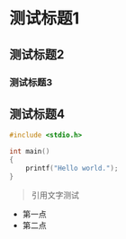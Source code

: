 # 测试标题1

## 测试标题2
### 测试标题3
## 测试标题4

```c
#include <stdio.h>

int main()
{
    printf("Hello world.");
}

```

> 引用文字测试

+ 第一点
+ 第二点
